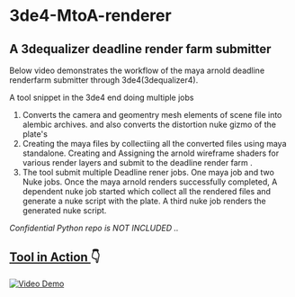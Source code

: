 # 3de4-MtoA-renderer

## A  3dequalizer deadline render farm submitter

Below video demonstrates the workflow of the maya arnold deadline renderfarm submitter through 3de4(3dequalizer4).

A tool snippet in the 3de4 end doing multiple jobs  

1. Converts the camera and geomentry mesh elements of scene file into alembic archives. and also converts the distortion nuke gizmo of the plate's
2. Creating the maya files by collectiing all the converted files using maya standalone. 
Creating and Assigning the arnold wireframe shaders for various render layers and submit to the deadline render farm .
3. The tool submit multiple Deadline rener jobs. One maya job and two Nuke jobs. 
   Once the maya arnold renders successfully completed, A dependent nuke job started which collect all the rendered files and generate a nuke script with the plate.
   A third nuke job renders the generated nuke script. 
    

*Confidential Python repo is NOT INCLUDED ..*

## <ins> Tool in Action </ins> :point_down:

[![Video Demo](https://img.youtube.com/vi/diug0lMhQpE/0.jpg)](https://www.youtube.com/watch?v=diug0lMhQpE)
